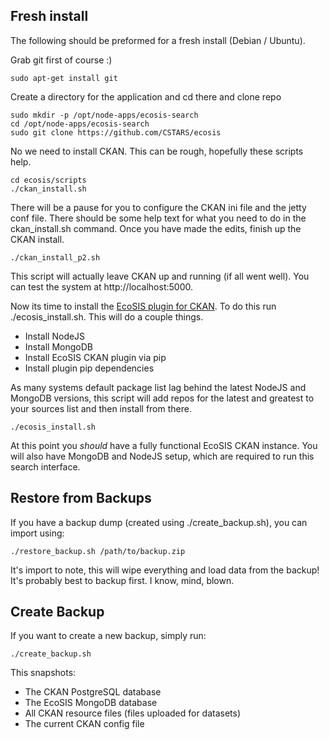 ## Fresh install

The following should be preformed for a fresh install (Debian / Ubuntu).

Grab git first of course :)
```
sudo apt-get install git
```

Create a directory for the application and cd there and clone repo
```
sudo mkdir -p /opt/node-apps/ecosis-search
cd /opt/node-apps/ecosis-search
sudo git clone https://github.com/CSTARS/ecosis
```

No we need to install CKAN.  This can be rough, hopefully these scripts help.
```
cd ecosis/scripts
./ckan_install.sh
```

There will be a pause for you to configure the CKAN ini file and the jetty conf
file.  There should be some help text for what you need to do in the ckan_install.sh command.
Once you have made the edits, finish up the CKAN install.
```
./ckan_install_p2.sh
```

This script will actually leave CKAN up and running (if all went well).  You can
test the system at http://localhost:5000.

Now its time to install the [EcoSIS plugin for CKAN](https://github.com/CSTARS/ckanext-ecosis).
To do this run ./ecosis_install.sh.  This will do a couple things.
- Install NodeJS
- Install MongoDB
- Install EcoSIS CKAN plugin via pip
- Install plugin pip dependencies

As many systems default package list lag behind the latest NodeJS and MongoDB versions,
this script will add repos for the latest and greatest to your sources list and
then install from there.
```
./ecosis_install.sh
```

At this point you *should* have a fully functional EcoSIS CKAN instance.  You will
also have MongoDB and NodeJS setup, which are required to run this search interface.

## Restore from Backups

If you have a backup dump (created using ./create_backup.sh), you can import using:
```
./restore_backup.sh /path/to/backup.zip
```

It's import to note, this will wipe everything and load data from the backup!  It's probably
best to backup first.  I know, mind, blown.

## Create Backup

If you want to create a new backup, simply run:
```
./create_backup.sh
```

This snapshots:
- The CKAN PostgreSQL database
- The EcoSIS MongoDB database
- All CKAN resource files (files uploaded for datasets)
- The current CKAN config file
